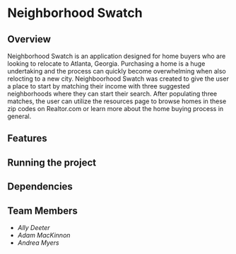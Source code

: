 # Neighborhood Swatch

## **Overview**
Neighborhood Swatch is an application designed for home buyers who are looking to relocate to Atlanta, Georgia. Purchasing a home is a huge undertaking and the process can quickly become overwhelming when also relocting to a new city. Neighboorhood Swatch was created to give the user a place to start by matching their income with three suggested neighborhoods where they can start their search. After populating three matches, the user can utilize the resources page to browse homes in these zip codes on Realtor.com or learn more about the home buying process in general. 

## **Features**

## **Running the project**

## **Dependencies**


## **Team Members**

- *Ally Deeter*
- *Adam MacKinnon*
- *Andrea Myers*

<!-- !()[imageaddress] -->